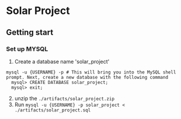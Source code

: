 # Solar Project


## Getting start

### Set up MYSQL

1. Create a database name 'solar_project'

```
mysql -u {USERNAME} -p # This will bring you into the MySQL shell prompt. Next, create a new database with the following command
  mysql> CREATE DATABASE solar_project;
  mysql> exit;
```

2. unzip the `./artifacts/solar_project.zip`
3. Run `mysql -u {USERNAME} -p solar_project < ./artifacts/solar_project.sql`
